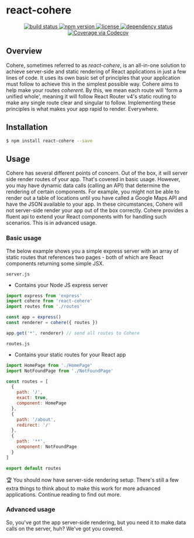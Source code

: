 # react-cohere

<p align="center">
  <a href="https://travis-ci.org/rollup/rollup">
    <img src="https://api.travis-ci.org/rollup/rollup.svg?branch=master"
         alt="build status">
  </a>
  <a href="https://www.npmjs.com/package/react-cohere">
    <img src="https://img.shields.io/npm/v/react-cohere.svg"
         alt="npm version">
  </a>
  <a href="https://github.com/oayres/react-cohere/blob/master/LICENSE.md">
    <img src="https://img.shields.io/npm/l/react-cohere.svg"
         alt="license">
  </a>
  <a href="https://david-dm.org/oayres/react-cohere">
    <img src="https://david-dm.org/oayres/react-cohere/status.svg"
         alt="dependency status">
  </a>
  <a href="https://codecov.io/github/oayres/react-cohere?branch=master">
    <img src="https://codecov.io/gh/oayres/react-cohere/branch/master/graph/badge.svg" alt="Coverage via Codecov" />
  </a>
</p>

## Overview

Cohere, sometimes referred to as _react-cohere_, is an all-in-one solution to achieve server-side and static rendering of React applications in just a few lines of code. It uses its own basic set of principles that your application must follow to achieve this in the simplest possible way. Cohere aims to help make your routes _coherent_. By this, we mean each route will 'form a unified whole', meaning it will follow React Router v4's static routing to make any single route clear and singular to follow. Implementing these principles is what makes your app rapid to render. Everywhere.

## Installation

```sh
$ npm install react-cohere --save
```

## Usage

Cohere has several different points of concern. Out of the box, it will server side render routes of your app. That's covered in basic usage. However, you may have dynamic data calls (calling an API) that determine the rendering of certain components. For example, you might not be able to render out a table of locations until you have called a Google Maps API and have the JSON available to your app. In these circumstances, Cohere will not server-side render your app out of the box correctly. Cohere provides a fluent api to extend your React components with for handling such scenarios. This is in advanced usage.

### Basic usage

The below example shows you a simple express server with an array of static routes that references two pages - both of which are React components returning some simple JSX.

`server.js`
- Contains your Node JS express server
```js
import express from 'express'
import cohere from 'react-cohere'
import routes from './routes'

const app = express()
const renderer = cohere({ routes })

app.get('*', renderer) // send all routes to Cohere
```

`routes.js`
- Contains your static routes for your React app
```js
import HomePage from './HomePage'
import NotFoundPage from './NotFoundPage'

const routes = [
  {
    path: '/',
    exact: true,
    component: HomePage
  },
  {
    path: '/about',
    redirect: '/'
  },
  {
    path: '**',
    component: NotFoundPage
  }
]

export default routes
```

🏆 You should now have server-side rendering setup. There's still a few extra things to think about to make this work for more advanced applications. Continue reading to find out more.

### Advanced usage

So, you've got the app server-side rendering, but you need it to make data calls on the server, huh? We've got you covered.


